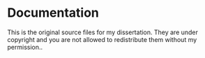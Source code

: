 Documentation
=============

This is the original source files for my dissertation. They are under copyright and you are not allowed to redistribute them without my permission..
